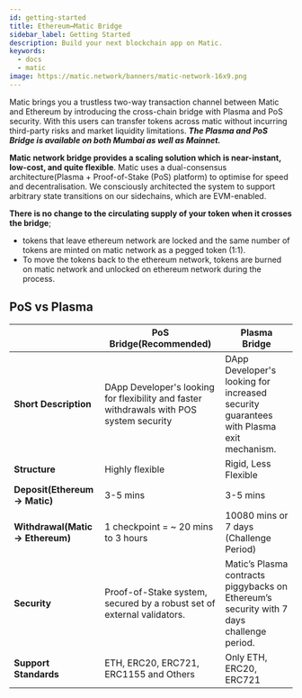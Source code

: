 ```yaml
---
id: getting-started
title: Ethereum↔Matic Bridge
sidebar_label: Getting Started
description: Build your next blockchain app on Matic.
keywords:
  - docs
  - matic
image: https://matic.network/banners/matic-network-16x9.png
---
```


Matic brings you a trustless two-way transaction channel between Matic and Ethereum by introducing the cross-chain bridge with Plasma and PoS security. With this users can transfer tokens across matic without incurring third-party risks and market liquidity limitations. **_The Plasma and PoS Bridge is available on both Mumbai as well as Mainnet._**

**Matic network bridge provides a scaling solution which is near-instant, low-cost, and quite flexible**. Matic uses a dual-consensus architecture(Plasma + Proof-of-Stake (PoS) platform)
to optimise for speed and decentralisation. We consciously architected the system to support arbitrary state transitions on our sidechains, which are EVM-enabled.

**There is no change to the circulating supply of your token when it crosses the bridge**;

- tokens that leave ethereum network are locked and the same number of tokens are minted on matic network as a pegged token (1:1).
- To move the tokens back to the ethereum network, tokens are burned on matic network and unlocked on ethereum network during the process.

## PoS vs Plasma

|                                    | PoS Bridge(Recommended)                                                                  | Plasma Bridge                                                                             |
| ---------------------------------- | ---------------------------------------------------------------------------------------- | ----------------------------------------------------------------------------------------- |
| **Short Description**              | DApp Developer's looking for flexibility and faster withdrawals with POS system security | DApp Developer's looking for increased security guarantees with Plasma exit mechanism\.   |
| **Structure**                      | Highly flexible                                                                          | Rigid, Less Flexible                                                                      |
| **Deposit\(Ethereum → Matic\)**    | 3-5 mins                                                                                 | 3-5 mins                                                                                  |
| **Withdrawal\(Matic → Ethereum\)** | 1 checkpoint = ~ 20 mins to 3 hours                                                                  | 10080 mins or 7 days \(Challenge Period\)                                                 |
| **Security**                       | Proof\-of\-Stake system, secured by a robust set of external validators\.                | Matic’s Plasma contracts piggybacks on Ethereum’s security with 7 days challenge period\. |
| **Support Standards**              | ETH, ERC20, ERC721, ERC1155 and Others                                                   | Only ETH, ERC20, ERC721                                                                   |
